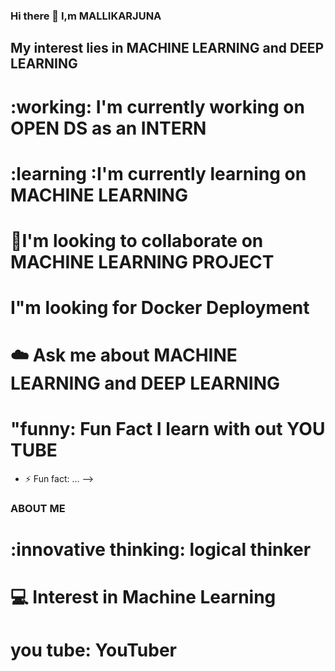 ### Hi there 👋 I,m MALLIKARJUNA
## My interest lies in MACHINE LEARNING and DEEP LEARNING
# :working: I'm currently working on OPEN DS as an INTERN
# :learning :I'm currently learning on MACHINE LEARNING
# :thinking:I'm looking to collaborate on MACHINE LEARNING PROJECT
# I"m looking for Docker Deployment
# :cloud: Ask me about MACHINE LEARNING and DEEP LEARNING
# "funny: Fun Fact I learn with out YOU TUBE
- ⚡ Fun fact: ...
-->
 ### ABOUT ME 
 # :innovative thinking: logical thinker
 # :computer: Interest in Machine Learning
 # you tube: YouTuber
